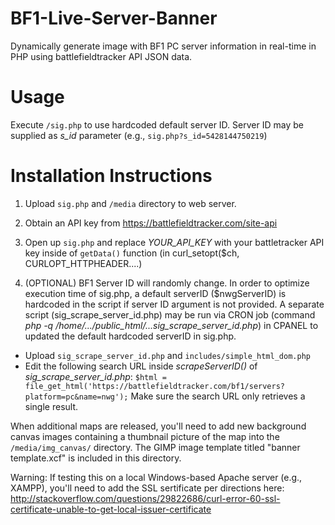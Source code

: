 # BF1-Live-Server-Banner
Dynamically generate image with BF1 PC server information in real-time in PHP using battlefieldtracker API JSON data.

# Usage
Execute `/sig.php` to use hardcoded default server ID. Server ID may be supplied as *s_id* parameter (e.g., `sig.php?s_id=5428144750219`)

# Installation Instructions
1) Upload `sig.php` and `/media` directory to web server.
2) Obtain an API key from https://battlefieldtracker.com/site-api
3) Open up `sig.php` and replace _YOUR_API_KEY_ with your battletracker API key inside of `getData()` function (in  curl_setopt($ch, CURLOPT_HTTPHEADER....)

4) (OPTIONAL) BF1 Server ID will randomly change. In order to optimize execution time of sig.php, a default serverID ($nwgServerID) is hardcoded in the script if server ID argument is not provided. A separate script (sig_scrape_server_id.php) may be run via CRON job (command *php -q /home/.../public_html/...sig_scrape_server_id.php*) in CPANEL to updated the default hardcoded serverID in sig.php.

* Upload `sig_scrape_server_id.php` and `includes/simple_html_dom.php`
* Edit the following search URL inside *scrapeServerID()* of *sig_scrape_server_id.php*:
	`$html = file_get_html('https://battlefieldtracker.com/bf1/servers?platform=pc&name=nwg');`
	Make sure the search URL only retrieves a single result. 



When additional maps are released, you'll need to add new background canvas images containing a thumbnail picture of the map into the `/media/img_canvas/` directory. The GIMP image template titled "banner template.xcf" is included in this directory.

Warning: If testing this on a local Windows-based Apache server (e.g., XAMPP), you'll need to add the SSL sertificate per directions here: http://stackoverflow.com/questions/29822686/curl-error-60-ssl-certificate-unable-to-get-local-issuer-certificate
